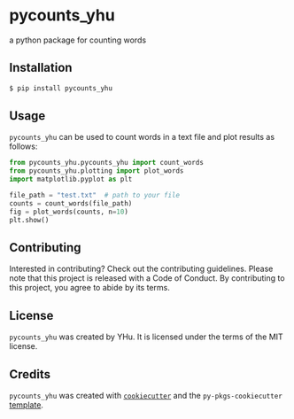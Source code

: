 # pycounts_yhu

a python package for counting words

## Installation

```bash
$ pip install pycounts_yhu
```

## Usage

`pycounts_yhu` can be used to count words in a text file and plot results
as follows:

```python
from pycounts_yhu.pycounts_yhu import count_words
from pycounts_yhu.plotting import plot_words
import matplotlib.pyplot as plt

file_path = "test.txt"  # path to your file
counts = count_words(file_path)
fig = plot_words(counts, n=10)
plt.show()
```

## Contributing

Interested in contributing? Check out the contributing guidelines. Please note that this project is released with a Code of Conduct. By contributing to this project, you agree to abide by its terms.

## License

`pycounts_yhu` was created by YHu. It is licensed under the terms of the MIT license.

## Credits

`pycounts_yhu` was created with [`cookiecutter`](https://cookiecutter.readthedocs.io/en/latest/) and the `py-pkgs-cookiecutter` [template](https://github.com/py-pkgs/py-pkgs-cookiecutter).
